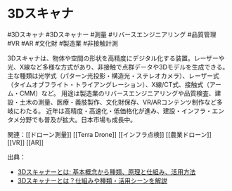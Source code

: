 # 3Dスキャナ

#3Dスキャナ #3Dスキャナー #測量 #リバースエンジニアリング #品質管理 #VR #AR #文化財 #製造業 #非接触計測

3Dスキャナは、物体や空間の形状を高精度にデジタル化する装置。レーザーや光、X線など多様な方式があり、非接触で点群データや3Dモデルを生成できる。
主な種類は光学式（パターン光投影・構造光・ステレオカメラ）、レーザー式（タイムオブフライト・トライアングレーション）、X線/CT式、接触式（アーム・CMM）など。
用途は製造業のリバースエンジニアリングや品質検査、建設・土木の測量、医療・義肢製作、文化財保存、VR/ARコンテンツ制作など多岐にわたる。
近年は高精度・高速化・低価格化が進み、建設・インフラ・エンタメ分野でも普及が拡大。日本市場も成長中。

関連：[[ドローン測量]] [[Terra Drone]] [[インフラ点検]] [[農業ドローン]] [[VR]] [[AR]]

出典：
- [3Dスキャナーとは: 基本概念から種類、原理と仕組み、活用方法](https://i-maker.jp/blog/3dscanner-principle-34274.html)
- [3Dスキャナーとは？仕組みや種類・活用シーンを解説](https://www.yamaichi-techno.jp/blog/topics/3d_solution/3d%E3%82%B9%E3%82%AD%E3%83%A3%E3%83%8A%E3%83%BC%E3%81%A8%E3%81%AF%EF%BC%9F%E4%BB%95%E7%B5%84%E3%81%BF%E3%82%84%E7%A8%AE%E9%A1%9E%E3%83%BB%E6%B4%BB%E7%94%A8%E3%82%B7%E3%83%BC%E3%83%B3%E3%82%92%E8%A7%A3)
